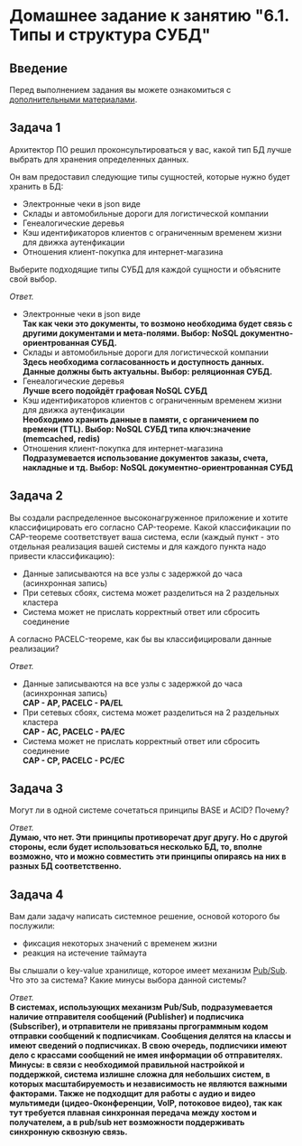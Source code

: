# Домашнее задание к занятию "6.1. Типы и структура СУБД"

## Введение

Перед выполнением задания вы можете ознакомиться с 
[дополнительными материалами](https://github.com/netology-code/virt-homeworks/tree/master/additional/README.md).

## Задача 1

Архитектор ПО решил проконсультироваться у вас, какой тип БД 
лучше выбрать для хранения определенных данных.

Он вам предоставил следующие типы сущностей, которые нужно будет хранить в БД:

- Электронные чеки в json виде
- Склады и автомобильные дороги для логистической компании
- Генеалогические деревья
- Кэш идентификаторов клиентов с ограниченным временем жизни для движка аутенфикации
- Отношения клиент-покупка для интернет-магазина

Выберите подходящие типы СУБД для каждой сущности и объясните свой выбор.

  *Ответ.*  
  - Электронные чеки в json виде  
  **Так как чеки это документы, то возмоно необходима будет связь с другими документами и мета-полями. Выбор: NoSQL документно-ориентрованная СУБД.**
  - Склады и автомобильные дороги для логистической компании  
  **Здесь необходима согласованность и доступность данных. Данные должны быть актуальны. Выбор: реляционная СУБД.**
  - Генеалогические деревья  
  **Лучше всего подойдёт графовая NoSQL СУБД**
  - Кэш идентификаторов клиентов с ограниченным временем жизни для движка аутенфикации  
  **Необходимо хранить данные в памяти, с органичением по времени (TTL). Выбор: NoSQL СУБД типа ключ:значение (memcached, redis)**
  - Отношения клиент-покупка для интернет-магазина
  **Подразумевается использование документов заказы, счета, накладные и тд. Выбор: NoSQL документно-ориентрованная СУБД**

## Задача 2

Вы создали распределенное высоконагруженное приложение и хотите классифицировать его согласно 
CAP-теореме. Какой классификации по CAP-теореме соответствует ваша система, если 
(каждый пункт - это отдельная реализация вашей системы и для каждого пункта надо привести классификацию):  

- Данные записываются на все узлы с задержкой до часа (асинхронная запись)
- При сетевых сбоях, система может разделиться на 2 раздельных кластера
- Система может не прислать корректный ответ или сбросить соединение

А согласно PACELC-теореме, как бы вы классифицировали данные реализации?

  *Ответ.*  
  - Данные записываются на все узлы с задержкой до часа (асинхронная запись)  
  **CAP - AP, PACELC - PA/EL**
  - При сетевых сбоях, система может разделиться на 2 раздельных кластера  
  **CAP - AC, PACELC - PA/EC**
  - Система может не прислать корректный ответ или сбросить соединение  
  **CAP - CP, PACELC - PC/EC**

## Задача 3

Могут ли в одной системе сочетаться принципы BASE и ACID? Почему?

  *Ответ.*  
  **Думаю, что нет. Эти принципы противоречат друг другу. Но с другой стороны, если будет использоваться несколько БД, то, вполне возможно, что и можно совместить эти принципы
  опираясь на них в разных БД соответственно.**

## Задача 4

Вам дали задачу написать системное решение, основой которого бы послужили:

- фиксация некоторых значений с временем жизни
- реакция на истечение таймаута

Вы слышали о key-value хранилище, которое имеет механизм [Pub/Sub](https://habr.com/ru/post/278237/). 
Что это за система? Какие минусы выбора данной системы?

  *Ответ.*  
  **В системах, использующих механизм Pub/Sub, подразумевается наличие отправителя сообщений (Publisher) и подписчика (Subscriber), и отрпавители не привязаны пргограммным кодом отправки сообщений к
  подписчикам. Сообщения делятся на классы и имеют сведений о подписчиках. В свою очередь, подписчики имеют дело с крассами сообщений не имея информации об отправителях.
  Минусы: в связи с необходимой правильной настройкой и поддержкой, система излишне сложна для небольших систем, в которых масштабируемость и независимость не являются важными факторами. Также
  не подходщит для работы с аудио и видео мультимеди (цидео-0конференции, VoIP, потоковое видео), так как тут требуется плавная синхронная передача между хостом и получателем, а в pub/sub нет
  возможности поддерживать синхронную сквозную связь.**
